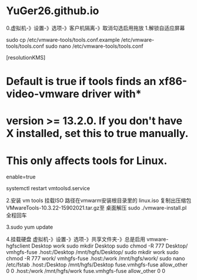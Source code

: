 # YuGer26.github.io

0.虚拟机-》设置-》选项-》客户机隔离-》取消勾选启用拖放
1.解锁自适应屏幕

sudo cp /etc/vmware-tools/tools.conf.example /etc/vmware-tools/tools.conf
sudo nano /etc/vmware-tools/tools.conf

[resolutionKMS]
# Default is true if tools finds an xf86-video-vmware driver with*
# version >= 13.2.0. If you don't have X installed, set this to true manually.
# This only affects tools for Linux.
enable=true

systemctl restart vmtoolsd.service

2.安装 vm tools  挂载ISO 路径在vmwarm安装根目录里的 linux.iso  复制出压缩包 VMwareTools-10.3.22-15902021.tar.gz至 桌面解压 
sudo ./vmware-install.pl 全程回车

3.sudo yum update

4.挂载硬盘
虚拟机-》设置-》选项-》共享文件夹-》总是启用
vmware-hgfsclient 
Desktop
work
sudo mkdir Desktop
sudo chmod -R 777 Desktop/
vmhgfs-fuse  .host:/Desktop  /mnt/hgfs/Desktop/
sudo mkdir work
sudo chmod -R 777 work/
vmhgfs-fuse  .host:/work  /mnt/hgfs/work/
sudo nano /etc/fstab
.host:/Desktop /mnt/hgfs/Desktop fuse.vmhgfs-fuse allow_other 0 0
.host:/work /mnt/hgfs/work fuse.vmhgfs-fuse allow_other 0 0
